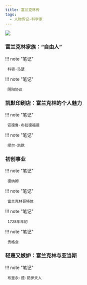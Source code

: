 ```yaml
---
title: 富兰克林传
tags:
  - 人物传记-科学家
---
```


![](https://cdn.weread.qq.com/weread/cover/25/YueWen_833591/t7_YueWen_833591.jpg)


### 富兰克林家族：“自由人”




!!! note "笔记"

	 科顿·马瑟 


!!! note "笔记"

	 阴阳协议 


### 凯默印刷店：富兰克林的个人魅力




!!! note "笔记"

	 安德鲁·布拉德福德 


!!! note "笔记"

	 缪尔·凯默 


### 初创事业




!!! note "笔记"

	 德纳姆 


!!! note "笔记"

	 富兰克林哥特体 


!!! note "笔记"

	 1728年年初 


!!! note "笔记"

	 贵格会 


### 轻蔑又嫉妒：富兰克林与亚当斯




!!! note "笔记"

	 布里永·德·茹伊夫人 

